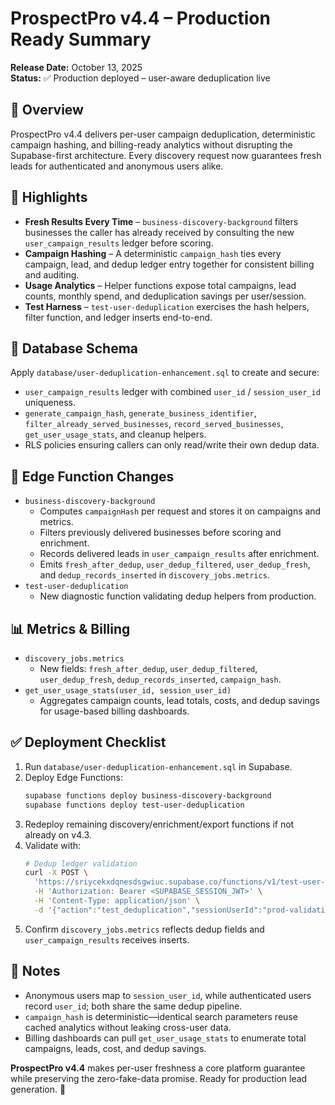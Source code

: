 # ProspectPro v4.4 – Production Ready Summary

**Release Date:** October 13, 2025  
**Status:** ✅ Production deployed – user-aware deduplication live

## 🎯 Overview

ProspectPro v4.4 delivers per-user campaign deduplication, deterministic campaign hashing, and billing-ready analytics without disrupting the Supabase-first architecture. Every discovery request now guarantees fresh leads for authenticated and anonymous users alike.

## 🚀 Highlights

- **Fresh Results Every Time** – `business-discovery-background` filters businesses the caller has already received by consulting the new `user_campaign_results` ledger before scoring.
- **Campaign Hashing** – A deterministic `campaign_hash` ties every campaign, lead, and dedup ledger entry together for consistent billing and auditing.
- **Usage Analytics** – Helper functions expose total campaigns, lead counts, monthly spend, and deduplication savings per user/session.
- **Test Harness** – `test-user-deduplication` exercises the hash helpers, filter function, and ledger inserts end-to-end.

## 🧱 Database Schema

Apply `database/user-deduplication-enhancement.sql` to create and secure:

- `user_campaign_results` ledger with combined `user_id` / `session_user_id` uniqueness.
- `generate_campaign_hash`, `generate_business_identifier`, `filter_already_served_businesses`, `record_served_businesses`, `get_user_usage_stats`, and cleanup helpers.
- RLS policies ensuring callers can only read/write their own dedup data.

## 🔧 Edge Function Changes

- `business-discovery-background`
  - Computes `campaignHash` per request and stores it on campaigns and metrics.
  - Filters previously delivered businesses before scoring and enrichment.
  - Records delivered leads in `user_campaign_results` after enrichment.
  - Emits `fresh_after_dedup`, `user_dedup_filtered`, `user_dedup_fresh`, and `dedup_records_inserted` in `discovery_jobs.metrics`.
- `test-user-deduplication`
  - New diagnostic function validating dedup helpers from production.

## 📊 Metrics & Billing

- `discovery_jobs.metrics`
  - New fields: `fresh_after_dedup`, `user_dedup_filtered`, `user_dedup_fresh`, `dedup_records_inserted`, `campaign_hash`.
- `get_user_usage_stats(user_id, session_user_id)`
  - Aggregates campaign counts, lead totals, costs, and dedup savings for usage-based billing dashboards.

## ✅ Deployment Checklist

1. Run `database/user-deduplication-enhancement.sql` in Supabase.
2. Deploy Edge Functions:
   ```bash
   supabase functions deploy business-discovery-background
   supabase functions deploy test-user-deduplication
   ```
3. Redeploy remaining discovery/enrichment/export functions if not already on v4.3.
4. Validate with:
   ```bash
   # Dedup ledger validation
   curl -X POST \
     'https://sriycekxdqnesdsgwiuc.supabase.co/functions/v1/test-user-deduplication' \
     -H 'Authorization: Bearer <SUPABASE_SESSION_JWT>' \
     -H 'Content-Type: application/json' \
     -d '{"action":"test_deduplication","sessionUserId":"prod-validation","businesses":[{"name":"Coffee Collective","address":"123 Brew St, Seattle, WA"}]}'
   ```
5. Confirm `discovery_jobs.metrics` reflects dedup fields and `user_campaign_results` receives inserts.

## 📝 Notes

- Anonymous users map to `session_user_id`, while authenticated users record `user_id`; both share the same dedup pipeline.
- `campaign_hash` is deterministic—identical search parameters reuse cached analytics without leaking cross-user data.
- Billing dashboards can pull `get_user_usage_stats` to enumerate total campaigns, leads, cost, and dedup savings.

**ProspectPro v4.4** makes per-user freshness a core platform guarantee while preserving the zero-fake-data promise. Ready for production lead generation. 🚀
